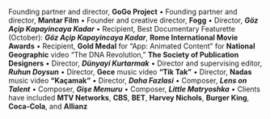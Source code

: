 Founding partner and director, **GoGo Project** • Founding partner and director, **Mantar Film** • Founder and creative director, **Fogg** • Director, ***Göz Açip Kapayincaya Kadar*** • Recipient, Best Documentary Featurette (October): ***Göz Açip Kapayincaya Kadar***, **Rome International Movie Awards** • Recipient, **Gold Medal** for “App: Animated Content” for **National Geographic** video “The DNA Revolution,” **The Society of Publication Designers** • Director, ***Dünyayi Kurtarmak*** • Director and supervising editor, ***Ruhun Doysun*** • Director, **Gece** music video **“Tik Tak”** • Director, **Nadas** music video **“Kaçamak”** • Director, ***Daha Fazlasi*** • Composer, ***Lens on Talent*** • Composer, ***Gişe Memuru*** • Composer, ***Little Matryoshka*** • Clients have included **MTV Networks**, **CBS**, **BET**, **Harvey Nichols**, **Burger King**, **Coca-Cola**, and **Allianz**

